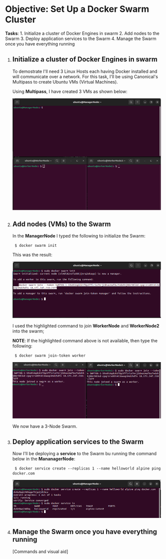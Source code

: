 # Objective: Set Up a Docker Swarm Cluster

**Tasks**:
    1. Initialize a cluster of Docker Engines in swarm
    2. Add nodes to the Swarm
    3. Deploy application services to the Swarm
    4. Manage the Swarm once you have everything running

1. ## Initialize a cluster of Docker Engines in swarm

    To demostrate I'll need 3 Linux Hosts each having Docker installed and will communicate over a network. For this task, I'll be using Canonical's Multipass to create Ubuntu VMs (Virtual Machines).

    Using **Multipass**, I have created 3 VMs as shown below:

    ![Alt text](3-VMs.png)


2. ## Add nodes (VMs) to the Swarm

    In the **ManagerNode** I typed the following to initialize the Swarm:

        $ docker swarm init

    This was the result:

    ![Alt text](image.png)

    I used the highlighted command to join **WorkerNode** and **WorkerNode2** into the swarm;

    **NOTE**: If the highlighted command above is not available, then type the following:

        $ docker swarm join-token worker

    ![Alt text](image-1.png)

    We now have a 3-Node Swarm.

3. ## Deploy application services to the Swarm

    Now I'll be deploying a **service** to the Swarm bu running the command below in the **MananagerNode**:

        $ docker service create --replicas 1 --name helloworld alpine ping docker.com

    ![Alt text](image-2.png)


4. ## Manage the Swarm once you have everything running

    [Commands and visual aid]